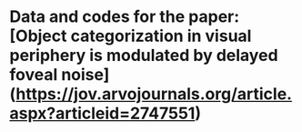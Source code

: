 # Data and codes for the paper: **[Object categorization in visual periphery is modulated by delayed foveal noise]**(https://jov.arvojournals.org/article.aspx?articleid=2747551) 


